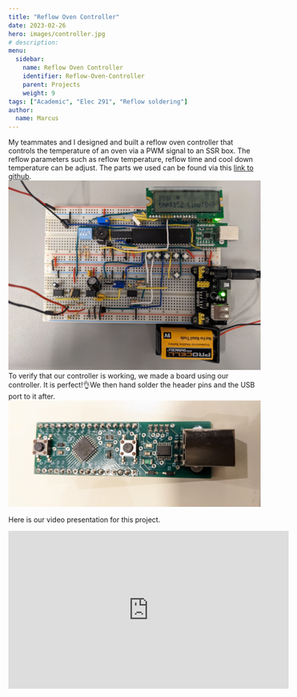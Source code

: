 ```yaml
---
title: "Reflow Oven Controller"
date: 2023-02-26
hero: images/controller.jpg
# description: 
menu:
  sidebar:
    name: Reflow Oven Controller
    identifier: Reflow-Oven-Controller
    parent: Projects
    weight: 9
tags: ["Academic", "Elec 291", "Reflow soldering"]
author: 
  name: Marcus
---
```

My teammates and I designed and built a reflow oven controller that controls the temperature of an oven via a PWM signal to an SSR box. The reflow parameters such as reflow temperature, reflow time and cool down temperature can be adjust. The parts we used can be found via this [link to github](https://github.com/Beluguy/Elec-291/blob/main/reflow-oven-controller).
![controller](images/controller.jpg)
To verify that our controller is working, we made a board using our controller. It is perfect!👌We then hand solder the header pins and the USB port to it after.
![efm8](images/efm8.jpg)

Here is our video presentation for this project.
<iframe width="560" height="315" src="https://www.youtube-nocookie.com/embed/PtcOZ4iowKk" title="YouTube video player" frameborder="0" allow="accelerometer; autoplay; clipboard-write; encrypted-media; gyroscope; picture-in-picture; web-share" allowfullscreen></iframe>